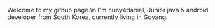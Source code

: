 Welcome to my github page.\n
I'm huny4daniel, Junior java & android developer from South Korea, currently living in Goyang.
